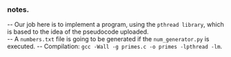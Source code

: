 ### notes.

-- Our job here is to implement a program, using the `pthread library`, which is based to the idea of the pseudocode uploaded.\
-- A `numbers.txt` file is going to be generated if the `num_generator.py` is executed.
-- Compilation: `gcc -Wall -g primes.c -o primes -lpthread -lm`.

